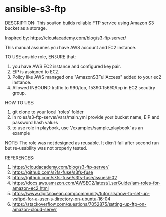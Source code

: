 ﻿# ansible-s3-ftp

DESCRIPTION: This soution builds reliable FTP service using Amazon S3 bucket as a storage. 

Inspired by: https://cloudacademy.com/blog/s3-ftp-server/


This manual assumes you have AWS account and EC2 instance.

TO USE ansible role, ENSURE that:
1. you have AWS EC2 instance and configured key pair.
2. EIP is assigned to EC2.
3. Policy like AWS managed one "AmazonS3FullAccess" added to your ec2 instance.
4. Allowed INBOUND traffic to 990/tcp, 15390:15690/tcp in EC2 secutiry group.

HOW TO USE:
1. git clone to your local 'roles' folder
2. in roles/s3-ftp-server/vars/main.yml provide your bucket name, EIP and password hash values
3. to use role in playbook, use '/examples/sample_playbook’ as an example

NOTE:
The role was not designed as reusable. It didn’t fail after second run but re-usability was not properly tested.


REFERENCES:

1. https://cloudacademy.com/blog/s3-ftp-server/ 
2. https://github.com/s3fs-fuse/s3fs-fuse 
3. https://github.com/s3fs-fuse/s3fs-fuse/issues/602 
4. https://docs.aws.amazon.com/AWSEC2/latest/UserGuide/iam-roles-for-amazon-ec2.html 
5. https://www.digitalocean.com/community/tutorials/how-to-set-up-vsftpd-for-a-user-s-directory-on-ubuntu-16-04 
6. https://stackoverflow.com/questions/7052875/setting-up-ftp-on-amazon-cloud-server 
